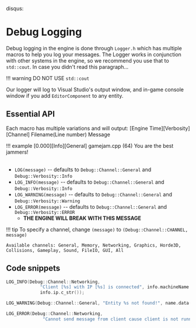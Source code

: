 disqus:
# Debug Logging
Debug logging in the engine is done through `Logger.h` which has multiple macros to help you log your messages. The Logger works in conjunction with other systems in the engine, so we recommend you use that to `std::cout`. In case you didn't read this paragraph...

!!! warning
    DO NOT USE `std::cout`

Our logger will log to Visual Studio's output window, and in-game console window if you add `EditorComponent` to any entity.

## Essential API
Each macro has multiple variations and will output:
\[Engine Time\]\[Verbosity\]\[Channel\] Filename(Line number) Message

!!! example
    [0.000][Info][General] gamejam.cpp (64) You are the best jammers!
<br><br>

- `LOG(message)` -- defaults to `Debug::Channel::General` and `Debug::Verbosity::Info`
- `LOG_INFO(message)` -- defaults to `Debug::Channel::General` and `Debug::Verbosity::Info`
- `LOG_WARNING(message)` -- defaults to `Debug::Channel::General` and `Debug::Verbosity::Warning`
- `LOG_ERROR(message)` -- defaults to `Debug::Channel::General` and `Debug::Verbosity::ERROR`
    - **THE ENGINE WILL BREAK WITH THIS MESSAGE**

!!! tip
    To specify a channel, change `(message)` to `(Debug::Channel::CHANNEL, message)`

    Available channels: General, Memory, Networking, Graphics, Horde3D, Collisions, Gameplay, Sound, FileIO, GUI, All

## Code snippets
```cpp
LOG_INFO(Debug::Channel::Networking,
             "Client [%s] with IP [%s] is connected", info.machineName.c_str(),
             info.ip.c_str());

LOG_WARNING(Debug::Channel::General, "Entity %s not found!", name.data());

LOG_ERROR(Debug::Channel::Networking,
              "Cannot send message from client cause client is not running");
```